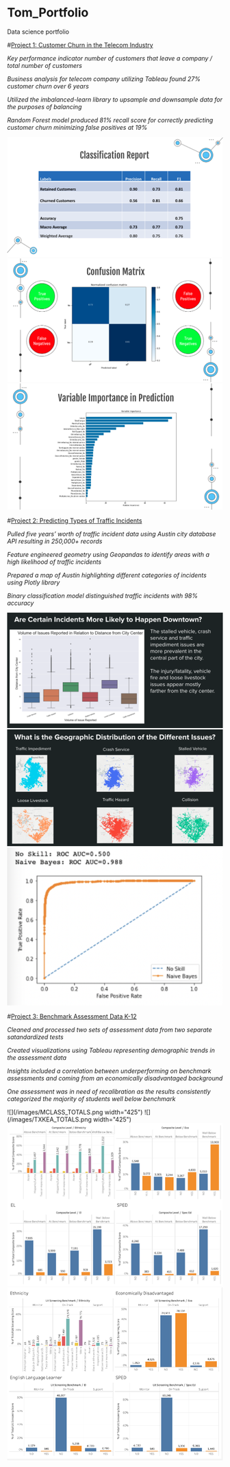 # Tom_Portfolio
Data science portfolio


#[Project 1: Customer Churn in the Telecom Industry](https://github.com/tomshields71/Churn)

*Key performance indicator number of customers that leave a company / total number of customers*

*Business analysis for telecom company utilizing Tableau found 27% customer churn over 6 years*

*Utilized the imbalanced-learn library to upsample and downsample data for the purposes of balancing*

*Random Forest model produced 81% recall score for correctly predicting customer churn minimizing false positives at 19%*

![](/images/churn2.png)
![](/images/churn3.png)
![](/images/churn1.png)

#[Project 2: Predicting Types of Traffic Incidents](https://github.com/tomshields71/Real-Time_Traffic_Incident_Reports)

*Pulled five years’ worth of traffic incident data using Austin city database API resulting in 250,000+ records*

*Feature engineered geometry using Geopandas to identify areas with a high likelihood of traffic incidents*

*Prepared a map of Austin highlighting different categories of incidents using Plotly library*

*Binary classification model distinguished traffic incidents with 98% accuracy*

![](/images/rtt1.png)
![](/images/rtt2.png)
![](/images/rtt3.png)

#[Project 3: Benchmark Assessment Data K-12](https://github.com/tomshields71/AssessmentData)

*Cleaned and processed two sets of assessment data from two separate satandardized tests*

*Created visualizations using Tableau representing demographic trends in the assessment data*

*Insights included a correlation between underperforming on benchmark assessments and coming from an economically disadvantaged background*

*One assessment was in need of recalibration as the results consistently categorized the majority of students well below benchmark*

![](/images/MCLASS_TOTALS.png width="425")  ![](/images/TXKEA_TOTALS.png width="425")
![](/images/MCLASS_DEMO.png)
![](/images/TXKEA_DEMO.png)
